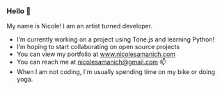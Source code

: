 ### Hello 👋

My name is Nicole! I am an artist turned developer.

- I’m currently working on a project using Tone.js and learning Python!
- I’m hoping to start collaborating on open source projects
- You can view my portfolio at www.nicolesamanich.com
- You can reach me at nicolesamanich@gmail.com 📫 
- When I am not coding, I'm usually spending time on my bike or doing yoga.
